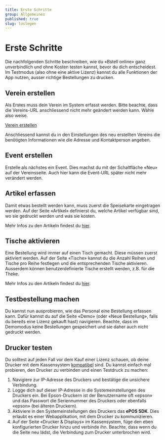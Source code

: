```yaml
---
title: Erste Schritte
group: Allgemeines
published: true
slug: loslegen
---
```


# Erste Schritte

Die nachfolgenden Schritte beschreiben, wie du «Bstell online» ganz
unverbindlich und ohne Kosten testen kannst, bevor du dich entscheidest. Im
Testmodus (also ohne eine aktive Lizenz) kannst du alle Funktionen der App
nutzen, ausser richtige Bestellungen zu drucken.

## Verein erstellen

Als Erstes muss dein Verein im System erfasst werden. Bitte beachte, dass die
Vereins-URL anschliessend nicht mehr geändert werden kann. Wähle also weise.

<a href="https://bstell.online/vereine/neu" class="button">Verein erstellen</a>

Anschliessend kannst du in den Einstellungen des neu erstellten Vereins die
benötigten Informationen wie die Adresse und Kontaktperson angeben.

## Event erstellen

Erstelle als nächstes ein Event. Dies machst du mit der Schaltfläche «Neu» auf
der Vereinsseite. Auch hier kann die Event-URL später nicht mehr verändert
werden.

## Artikel erfassen

Damit etwas bestellt werden kann, muss zuerst die Speisekarte eingetragen
werden. Auf der Seite «Artikel» definierst du, welche Artikel verfügbar sind, wo
sie gedruckt werden und was sie kosten.

Mehr Infos zu den Artikeln findest du [hier](/docs/funktionen/artikel).

## Tische aktivieren

Eine Bestellung wird immer auf einen Tisch gemacht. Diese müssen zuerst
aktiviert werden. Auf der Seite «Tische» kannst du die Anzahl Reihen und Tische
pro Reihe festlegen und die entsprechenden Tische aktivieren. Ausserdem können
benutzerdefinierte Tische erstellt werden, z.B. für die Theke.

Mehr Infos zu den Artikeln findest du [hier](/docs/funktionen/tische).

## Testbestellung machen

Du kannst nun ausprobieren, wie das Personal eine Bestellung erfassen kann.
Dafür kannst du auf die Seite «Demo» (oder «Neue Bestellung», falls du bereits
eine Lizenz gekauft hast) navigieren. Beachte, dass im Demomodus keine
Bestellungen gespeichert und sie daher auch nicht gedruckt werden.

## Drucker testen

Du solltest auf jeden Fall vor dem Kauf einer Lizenz schauen, ob deine Drucker
mit dem Kassensystem
[kompatibel](https://download4.epson.biz/sec_pubs/pos/reference_en/epos_js/ref_epos_sdk_js_en_devicespecifications_listofsupportedobjects.html)
sind. Du kannst einfach mal probieren, den Drucker zu verbinden und einen
Testdruck zu machen:

1. Navigiere zur IP-Adresse des Druckers und bestätige die unsichere Verbindung.
1. Logge dich auf dieser IP-Adresse in die Systemeinstellungen des Druckers ein.
   Bei Epson-Druckern ist der Benutzername oft «epson» und das Passwort die
   Seriennummer des Druckers oder ebenfalls «epson» (bei älteren Druckern).
1. Aktiviere in den Systemeinstellungen des Druckers das **ePOS SDK**. Dies
   erlaubt es einer Webapplikation, mit dem Drucker zu kommunizieren.
1. Auf der Seite «Drucker & Displays» im Kassensystem, füge den eben
   konfigurierten Drucker hinzu und verbinde ihn. Beachte, dass wenn du die
   Seite neu lädst, die Verbindung zum Drucker unterbrochen wird.
